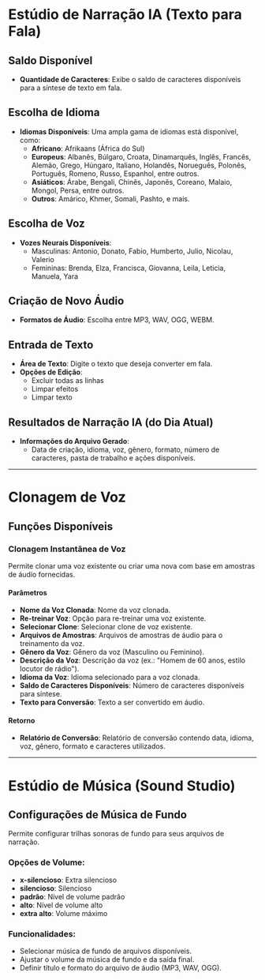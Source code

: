 # Estúdio de Narração IA (Texto para Fala)

## Saldo Disponível
- **Quantidade de Caracteres**: Exibe o saldo de caracteres disponíveis para a síntese de texto em fala.

## Escolha de Idioma
- **Idiomas Disponíveis**: Uma ampla gama de idiomas está disponível, como:
  - **Africano**: Afrikaans (África do Sul)
  - **Europeus**: Albanês, Búlgaro, Croata, Dinamarquês, Inglês, Francês, Alemão, Grego, Húngaro, Italiano, Holandês, Norueguês, Polonês, Português, Romeno, Russo, Espanhol, entre outros.
  - **Asiáticos**: Árabe, Bengali, Chinês, Japonês, Coreano, Malaio, Mongol, Persa, entre outros.
  - **Outros**: Amárico, Khmer, Somali, Pashto, e mais.

## Escolha de Voz
- **Vozes Neurais Disponíveis**:
  - Masculinas: Antonio, Donato, Fabio, Humberto, Julio, Nicolau, Valerio
  - Femininas: Brenda, Elza, Francisca, Giovanna, Leila, Leticia, Manuela, Yara

## Criação de Novo Áudio
- **Formatos de Áudio**: Escolha entre MP3, WAV, OGG, WEBM.

## Entrada de Texto
- **Área de Texto**: Digite o texto que deseja converter em fala.
- **Opções de Edição**:
  - Excluir todas as linhas
  - Limpar efeitos
  - Limpar texto

## Resultados de Narração IA (do Dia Atual)
- **Informações do Arquivo Gerado**:
  - Data de criação, idioma, voz, gênero, formato, número de caracteres, pasta de trabalho e ações disponíveis.

---

# Clonagem de Voz

## Funções Disponíveis
### Clonagem Instantânea de Voz
Permite clonar uma voz existente ou criar uma nova com base em amostras de áudio fornecidas.

#### Parâmetros

- **Nome da Voz Clonada**: Nome da voz clonada.
- **Re-treinar Voz**: Opção para re-treinar uma voz existente.
- **Selecionar Clone**: Selecionar clone de voz existente.
- **Arquivos de Amostras**: Arquivos de amostras de áudio para o treinamento da voz.
- **Gênero da Voz**: Gênero da voz (Masculino ou Feminino).
- **Descrição da Voz**: Descrição da voz (ex.: "Homem de 60 anos, estilo locutor de rádio").
- **Idioma da Voz**: Idioma selecionado para a voz clonada.
- **Saldo de Caracteres Disponíveis**: Número de caracteres disponíveis para síntese.
- **Texto para Conversão**: Texto a ser convertido em áudio.

#### Retorno

- **Relatório de Conversão**: Relatório de conversão contendo data, idioma, voz, gênero, formato e caracteres utilizados.

---

# Estúdio de Música (Sound Studio)

## Configurações de Música de Fundo
Permite configurar trilhas sonoras de fundo para seus arquivos de narração.

### Opções de Volume:
- **x-silencioso**: Extra silencioso
- **silencioso**: Silencioso
- **padrão**: Nível de volume padrão
- **alto**: Nível de volume alto
- **extra alto**: Volume máximo

### Funcionalidades:
- Selecionar música de fundo de arquivos disponíveis.
- Ajustar o volume da música de fundo e da saída final.
- Definir título e formato do arquivo de áudio (MP3, WAV, OGG).
